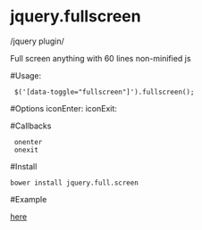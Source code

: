 # jquery.fullscreen
 /jquery plugin/

Full screen anything with 60 lines non-minified js


#Usage:

     $('[data-toggle="fullscreen"]').fullscreen();


#Options
     iconEnter:
     iconExit:

#Callbacks

     onenter
     onexit


#Install

    bower install jquery.full.screen

#Example

[here](http://p34eu.github.io/jquery.fullscreen/)
